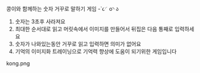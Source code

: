콩이와 함께하는 숫자 거꾸로 말하기 게임 -`૮◜o◝ ა

1. 숫자는 3초후 사라져요
2. 최대한 순서대로 읽고 머릿속에서 이미지를 만들어서 뒤집은 다음 통째로 입력하세요
3. 숫자가 나와있는동안 거꾸로 읽고 입력하면 의미가 없어요
4. 기억의 이미지화 트레이닝으로 기억력 향상에 도움이 되기위한 게임입니다


kong.png
